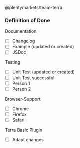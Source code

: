 
@plentymarkets/team-terra

### Definition of Done
Documentation
- [ ] Changelog
- [ ] Example (updated or created)
- [ ] JSDoc

Testing
- [ ] Unit Test (updated or created)
- [ ] Unit Test successful
- [ ] Person 1
- [ ] Person 2

Browser-Support
- [ ] Chrome
- [ ] Firefox
- [ ] Safari

Terra Basic Plugin
- [ ] Adapt changes